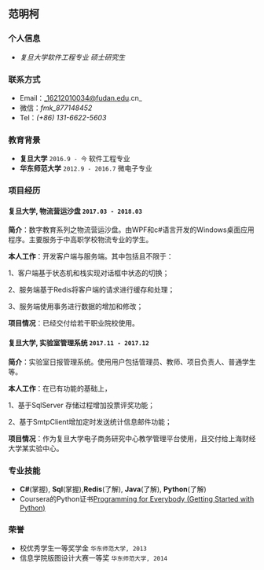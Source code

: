 ## 范明柯

### 个人信息

- _复旦大学软件工程专业 硕士研究生_

### 联系方式

- Email：_16212010034@fudan.edu.cn_
- 微信：_fmk_877148452_
- Tel：_(+86) 131-6622-5603_

### 教育背景

- __复旦大学__ `2016.9 - 今` 软件工程专业
- __华东师范大学__ `2012.9 - 2016.7` 微电子专业

### 项目经历

#### __复旦大学, 物流营运沙盘__  `2017.03 - 2018.03`

__简介__：数字教育系列之物流营运沙盘。由WPF和c#语言开发的Windows桌面应用程序。主要服务于中高职学校物流专业的学生。

__本人工作__：开发客户端与服务端。其中包括且不限于：

1、客户端基于状态机和栈实现对话框中状态的切换；

2、服务端基于Redis将客户端的请求进行缓存和处理；

3、服务端使用事务进行数据的增加和修改；

__项目情况__：已经交付给若干职业院校使用。

#### __复旦大学, 实验室管理系统__  `2017.11 - 2017.12`

__简介__：实验室日报管理系统。使用用户包括管理员、教师、项目负责人、普通学生等。

__本人工作__：在已有功能的基础上，

1、基于SqlServer 存储过程增加投票评奖功能；

2、基于SmtpClient增加定时发送统计信息邮件功能；

__项目情况__：作为复旦大学电子商务研究中心教学管理平台使用，且交付给上海财经大学某实验中心。

### 专业技能

- __C#__(掌握), __Sql__(掌握),__Redis__(了解), __Java__(了解), __Python__(了解)
- Coursera的Python证书[Programming for Everybody (Getting Started with Python)](https://www.coursera.org/account/accomplishments/verify/7UB69QTAPM3Z "Programming for Everybody (Getting Started with Python)")

### 荣誉

- 校优秀学生一等奖学金 `华东师范大学, 2013`
- 信息学院版图设计大赛一等奖 `华东师范大学, 2014`
